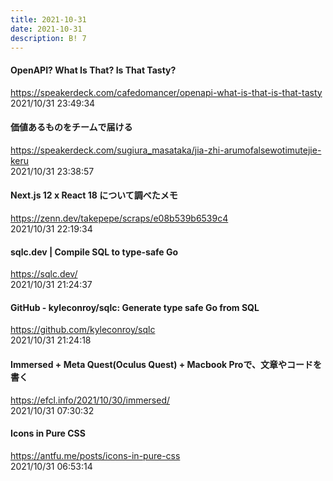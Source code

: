 ```yaml
---
title: 2021-10-31
date: 2021-10-31
description: B! 7
---
```


#### OpenAPI? What Is That? Is That Tasty?
https://speakerdeck.com/cafedomancer/openapi-what-is-that-is-that-tasty<br>
2021/10/31 23:49:34<br>


#### 価値あるものをチームで届ける
https://speakerdeck.com/sugiura_masataka/jia-zhi-arumofalsewotimutejie-keru<br>
2021/10/31 23:38:57<br>


#### Next.js 12 x React 18 について調べたメモ
https://zenn.dev/takepepe/scraps/e08b539b6539c4<br>
2021/10/31 22:19:34<br>


#### sqlc.dev | Compile SQL to type-safe Go
https://sqlc.dev/<br>
2021/10/31 21:24:37<br>


#### GitHub - kyleconroy/sqlc: Generate type safe Go from SQL
https://github.com/kyleconroy/sqlc<br>
2021/10/31 21:24:18<br>


#### Immersed + Meta Quest(Oculus Quest) + Macbook Proで、文章やコードを書く
https://efcl.info/2021/10/30/immersed/<br>
2021/10/31 07:30:32<br>


#### Icons in Pure CSS
https://antfu.me/posts/icons-in-pure-css<br>
2021/10/31 06:53:14<br>


